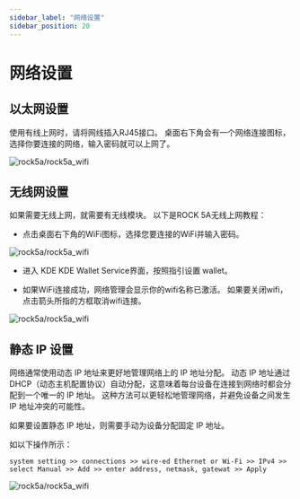 ```yaml
---
sidebar_label: "网络设置"
sidebar_position: 20
---
```


# 网络设置

## 以太网设置

使用有线上网时，请将网线插入RJ45接口。 桌面右下角会有一个网络连接图标，选择你要连接的网络，输入密码就可以上网了。

![rock5a/rock5a_wifi](/img/rock5a/rock5a_ethernet.webp)

## 无线网设置

如果需要无线上网，就需要有无线模块。
以下是ROCK 5A无线上网教程：

- 点击桌面右下角的WiFi图标，选择您要连接的WiFi并输入密码。

![rock5a/rock5a_wifi](/img/rock5a/rock5a_wifi_1.webp)

- 进入 KDE KDE Wallet Service界面，按照指引设置 wallet。

- 如果WiFi连接成功，网络管理会显示你的wifi名称已激活。 如果要关闭wifi，点击箭头所指的方框取消wifi连接。

![rock5a/rock5a_wifi](/img/rock5a/rock5a_wifi_5.webp)

## 静态 IP 设置

网络通常使用动态 IP 地址来更好地管理网络上的 IP 地址分配。 动态 IP 地址通过 DHCP（动态主机配置协议）自动分配，这意味着每台设备在连接到网络时都会分配到一个唯一的 IP 地址。 这种方法可以更轻松地管理网络，并避免设备之间发生 IP 地址冲突的可能性。

如果要设置静态 IP 地址，则需要手动为设备分配固定 IP 地址。

如以下操作所示：

    system setting >> connections >> wire-ed Ethernet or Wi-Fi >> IPv4 >> select Manual >> Add >> enter address, netmask, gatewat >> Apply

![rock5a/rock5a_wifi](/img/rock5a/rock5a_static_ip.webp)
